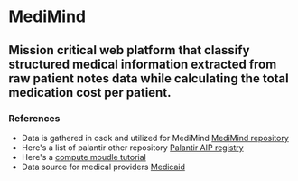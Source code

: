# MediMind
## Mission critical web platform that classify structured medical information extracted from raw patient notes data while calculating the total medication cost per patient. 

### References ###
- Data is gathered in osdk and utilized for MediMind [MediMind repository](https://github.com/ShaiBrin/Palantir-MediMind)
- Here's a list of palantir other repository [Palantir AIP registry](https://github.com/palantir/aip-community-registry)
- Here's a [compute moudle tutorial](https://www.youtube.com/watch?v=qTBQdfQnWks)
- Data source for medical providers [Medicaid](https://data.cms.gov/provider-data/dataset/ct36-nrcq#api)
